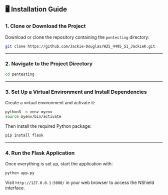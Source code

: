 ## 🖥️ Installation Guide

### 1. Clone or Download the Project

Download or clone the repository containing the `pentesting` directory:

```bash
git clone https://github.com/Jackie-Douglas/W25_4495_S1_JackieK.git
```

---

### 2. Navigate to the Project Directory

```bash
cd pentesting
```

---

### 3. Set Up a Virtual Environment and Install Dependencies

Create a virtual environment and activate it:

```bash
python3 -m venv myenv
source myenv/bin/activate
```

Then install the required Python package:

```bash
pip install flask
```

---

### 4. Run the Flask Application

Once everything is set up, start the application with:

```bash
python app.py
```

Visit `http://127.0.0.1:5000/` in your web browser to access the NShield interface.
